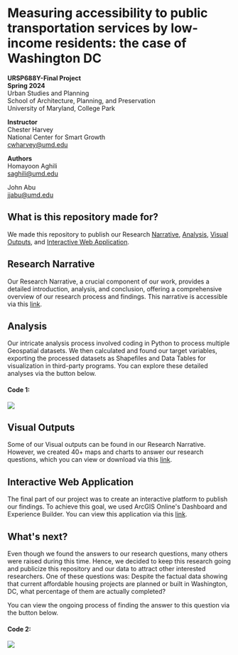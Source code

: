 # Measuring accessibility to public transportation services by low-income residents: the case of Washington DC
**URSP688Y-Final Project**<br>
**Spring 2024**<br>
Urban Studies and Planning<br>
School of Architecture, Planning, and Preservation<br>
University of Maryland, College Park

**Instructor**<br>
Chester Harvey<br>
National Center for Smart Growth<br>
[cwharvey@umd.edu](cwharvey@umd.edu)

**Authors**<br>
Homayoon Aghili<br>
[saghili@umd.edu](saghili@umd.edu)

John Abu<br>
[jjabu@umd.edu](jjabu@umd.edu)

## What is this repository made for?
We made this repository to publish our Research [Narrative](https://github.com/Homie73/DC-Transit-Accesibility/edit/main/README.md#research-narrative), [Analysis](https://github.com/Homie73/DC-Transit-Accesibility/blob/main/README.md#analysis), [Visual Outputs](https://github.com/Homie73/DC-Transit-Accesibility/blob/main/README.md#visual-outputs), and [Interactive Web Application](https://github.com/Homie73/DC-Transit-Accesibility/blob/main/README.md#interactive-web-application).

## Research Narrative
Our Research Narrative, a crucial component of our work, provides a detailed introduction, analysis, and conclusion, offering a comprehensive overview of our research process and findings. This narrative is accessible via this [link](https://drive.google.com/file/d/1l6-mjO8R3QAOrfg7oaCdAjU58KY27pcO/view?usp=drive_link).

## Analysis
Our intricate analysis process involved coding in Python to process multiple Geospatial datasets. We then calculated and found our target variables, exporting the processed datasets as Shapefiles and Data Tables for visualization in third-party programs. You can explore these detailed analyses via the button below.

#### Code 1:
[<img src="https://colab.research.google.com/assets/colab-badge.svg">](https://colab.research.google.com/drive/1Mjvh-2lFDfGABKqqv35_3ywh3KKxSPTk)

## Visual Outputs
Some of our Visual outputs can be found in our Research Narrative. However, we created 40+ maps and charts to answer our research questions, which you can view or download via this [link](https://drive.google.com/drive/folders/1QlM0FtVWX3KdYZDRvoZBScZKJHNd1KAE?usp=drive_link).

## Interactive Web Application
The final part of our project was to create an interactive platform to publish our findings. To achieve this goal, we used ArcGIS Online's Dashboard and Experience Builder. You can view this application via this [link](https://experience.arcgis.com/experience/1999076bed3b41e1b2c42a0b4fc8dde2).

## What's next?
Even though we found the answers to our research questions, many others were raised during this time. Hence, we decided to keep this research going and publicize this repository and our data to attract other interested researchers.
One of these questions was:
Despite the factual data showing that current affordable housing projects are planned or built in Washington, DC, what percentage of them are actually completed?

You can view the ongoing process of finding the answer to this question via the button below.

#### Code 2:
[<img src="https://colab.research.google.com/assets/colab-badge.svg">](https://colab.research.google.com/drive/1Bn7dsBLZJifUd48FeSuph7KfE9R0WLD2)

